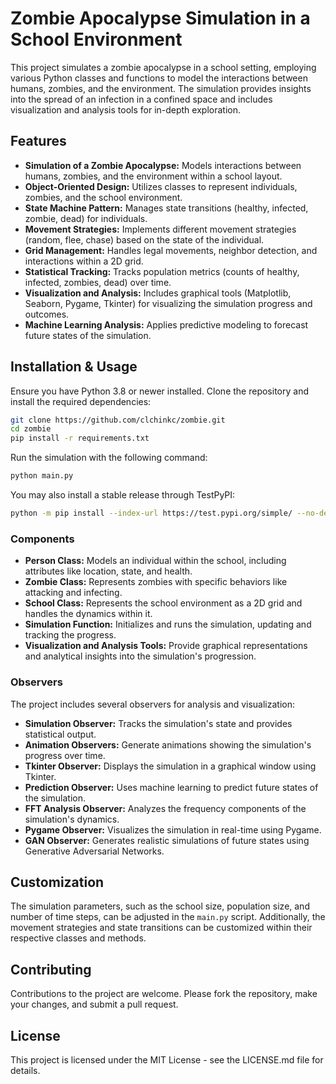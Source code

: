 
# Zombie Apocalypse Simulation in a School Environment

This project simulates a zombie apocalypse in a school setting, employing various Python classes and functions to model the interactions between humans, zombies, and the environment. The simulation provides insights into the spread of an infection in a confined space and includes visualization and analysis tools for in-depth exploration.

## Features

- **Simulation of a Zombie Apocalypse:** Models interactions between humans, zombies, and the environment within a school layout.
- **Object-Oriented Design:** Utilizes classes to represent individuals, zombies, and the school environment.
- **State Machine Pattern:** Manages state transitions (healthy, infected, zombie, dead) for individuals.
- **Movement Strategies:** Implements different movement strategies (random, flee, chase) based on the state of the individual.
- **Grid Management:** Handles legal movements, neighbor detection, and interactions within a 2D grid.
- **Statistical Tracking:** Tracks population metrics (counts of healthy, infected, zombies, dead) over time.
- **Visualization and Analysis:** Includes graphical tools (Matplotlib, Seaborn, Pygame, Tkinter) for visualizing the simulation progress and outcomes.
- **Machine Learning Analysis:** Applies predictive modeling to forecast future states of the simulation.

## Installation & Usage

Ensure you have Python 3.8 or newer installed. Clone the repository and install the required dependencies:

```bash
git clone https://github.com/clchinkc/zombie.git
cd zombie
pip install -r requirements.txt
```

Run the simulation with the following command:

```bash
python main.py
```

You may also install a stable release through TestPyPI:

```bash
python -m pip install --index-url https://test.pypi.org/simple/ --no-deps zombie_simulation
```


### Components

- **Person Class:** Models an individual within the school, including attributes like location, state, and health.
- **Zombie Class:** Represents zombies with specific behaviors like attacking and infecting.
- **School Class:** Represents the school environment as a 2D grid and handles the dynamics within it.
- **Simulation Function:** Initializes and runs the simulation, updating and tracking the progress.
- **Visualization and Analysis Tools:** Provide graphical representations and analytical insights into the simulation's progression.

### Observers

The project includes several observers for analysis and visualization:

- **Simulation Observer:** Tracks the simulation's state and provides statistical output.
- **Animation Observers:** Generate animations showing the simulation's progress over time.
- **Tkinter Observer:** Displays the simulation in a graphical window using Tkinter.
- **Prediction Observer:** Uses machine learning to predict future states of the simulation.
- **FFT Analysis Observer:** Analyzes the frequency components of the simulation's dynamics.
- **Pygame Observer:** Visualizes the simulation in real-time using Pygame.
- **GAN Observer:** Generates realistic simulations of future states using Generative Adversarial Networks.

## Customization

The simulation parameters, such as the school size, population size, and number of time steps, can be adjusted in the `main.py` script. Additionally, the movement strategies and state transitions can be customized within their respective classes and methods.

## Contributing

Contributions to the project are welcome. Please fork the repository, make your changes, and submit a pull request.

## License

This project is licensed under the MIT License - see the LICENSE.md file for details.

